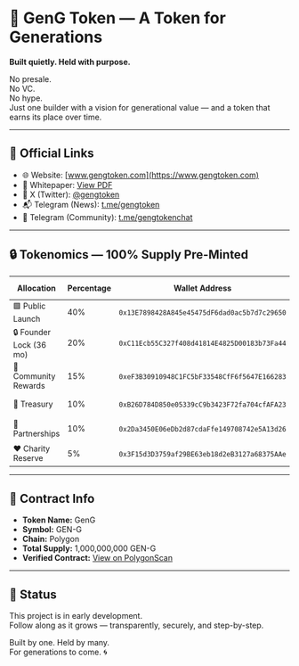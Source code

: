 # 🧬 GenG Token — A Token for Generations

**Built quietly. Held with purpose.**

No presale.  
No VC.  
No hype.  
Just one builder with a vision for generational value — and a token that earns its place over time.

---

## 🔗 Official Links

- 🌐 Website: [www.gengtoken.com](https://www.gengtoken.com)
- 📄 Whitepaper: [View PDF]([https://www.gengtoken.com/whitepaper.pdf](https://drive.google.com/file/d/1Da4nGoucoG-FVdXLEwcbqC8QxS1S724E/view?usp=share_link))
- 📡 X (Twitter): [@gengtoken](https://twitter.com/gengtoken)
- 📬 Telegram (News): [t.me/gengtoken](https://t.me/gengtoken)
- 👥 Telegram (Community): [t.me/gengtokenchat](https://t.me/gengtokenchat)

---

## 🔒 Tokenomics — 100% Supply Pre-Minted

| Allocation              | Percentage | Wallet Address | QR Code |
|-------------------------|------------|----------------|---------|
| 🟩 Public Launch        | 40%        | `0x13E7898428A845e45475dF6dad0ac5b7d7c29650` | ![QR](wallets/Public_Launch_Wallet.png) |
| 🔒 Founder Lock (36 mo) | 20%        | `0xC11Ecb55C327f408d41814E4825D00183b73Fa44` | ![QR](wallets/Founder_Lock_Wallet.png) |
| 🎁 Community Rewards    | 15%        | `0xeF3B30910948C1FC5bF33548CfF6f5647E166283` | ![QR](wallets/Community_Rewards_Wallet.png) |
| 🏦 Treasury             | 10%        | `0xB26D784D850e05339cC9b3423F72fa704cfAFA23` | ![QR](wallets/Treasury_Wallet.png) |
| 🤝 Partnerships         | 10%        | `0x2Da3450E06eDb2d87cdaFfe149708742e5A13d26` | ![QR](wallets/Partnerships_Wallet.png) |
| ❤️ Charity Reserve      | 5%         | `0x3F15d3D3759af29BE63eb18d2eB3127a68375AAe` | ![QR](wallets/Charity_Wallet.png) |

---

## 🧾 Contract Info

- **Token Name:** GenG
- **Symbol:** GEN-G
- **Chain:** Polygon
- **Total Supply:** 1,000,000,000 GEN-G
- **Verified Contract:** [View on PolygonScan](https://polygonscan.com/address/0xD791A97ACde81721084ffB97F0ceDC81D5770aD9)

---

## 🚧 Status

This project is in early development.  
Follow along as it grows — transparently, securely, and step-by-step.

Built by one. Held by many.  
For generations to come. 🌀
